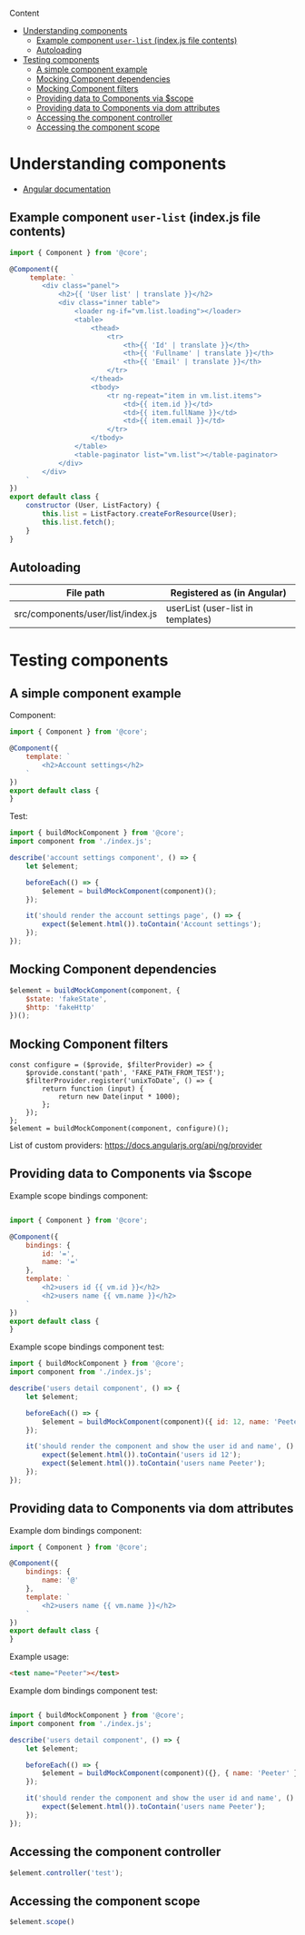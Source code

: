 <!-- START doctoc generated TOC please keep comment here to allow auto update -->
<!-- DON'T EDIT THIS SECTION, INSTEAD RE-RUN doctoc TO UPDATE -->
Content

- [Understanding components](#understanding-components)
  - [Example component `user-list` (index.js file contents)](#example-component-user-list-indexjs-file-contents)
  - [Autoloading](#autoloading)
- [Testing components](#testing-components)
  - [A simple component example](#a-simple-component-example)
  - [Mocking Component dependencies](#mocking-component-dependencies)
  - [Mocking Component filters](#mocking-component-filters)
  - [Providing data to Components via $scope](#providing-data-to-components-via-scope)
  - [Providing data to Components via dom attributes](#providing-data-to-components-via-dom-attributes)
  - [Accessing the component controller](#accessing-the-component-controller)
  - [Accessing the component scope](#accessing-the-component-scope)

<!-- END doctoc generated TOC please keep comment here to allow auto update -->

# Understanding components

* [Angular documentation](https://docs.angularjs.org/guide/component)

## Example component `user-list` (index.js file contents)

```javascript
import { Component } from '@core';

@Component({
     template: `
        <div class="panel">
            <h2>{{ 'User list' | translate }}</h2>
            <div class="inner table">
                <loader ng-if="vm.list.loading"></loader>
                <table>
                    <thead>
                        <tr>
                            <th>{{ 'Id' | translate }}</th>
                            <th>{{ 'Fullname' | translate }}</th>
                            <th>{{ 'Email' | translate }}</th>
                        </tr>
                    </thead>
                    <tbody>
                        <tr ng-repeat="item in vm.list.items">
                            <td>{{ item.id }}</td>
							<td>{{ item.fullName }}</td>
                            <td>{{ item.email }}</td>
                        </tr>
                    </tbody>
                </table>
                <table-paginator list="vm.list"></table-paginator>
            </div>
        </div>
    `
})
export default class {
    constructor (User, ListFactory) {
        this.list = ListFactory.createForResource(User);
        this.list.fetch();
    }
}
```

## Autoloading

|File path|Registered as (in Angular)|
|---|---|
|src/components/user/list/index.js|	userList (user-list in templates)|


# Testing components

## A simple component example

Component:

```javascript
import { Component } from '@core';

@Component({
    template: `
        <h2>Account settings</h2>
    `
})
export default class {
}
```

Test:

```Javascript
import { buildMockComponent } from '@core';
import component from './index.js';

describe('account settings component', () => {
    let $element;

    beforeEach(() => {
        $element = buildMockComponent(component)();
    });

    it('should render the account settings page', () => {
        expect($element.html()).toContain('Account settings');
    });
});
```

## Mocking Component dependencies

```javascript
$element = buildMockComponent(component, {
    $state: 'fakeState',
    $http: 'fakeHttp'
})();
```

## Mocking Component filters

```
const configure = ($provide, $filterProvider) => {
    $provide.constant('path', 'FAKE_PATH_FROM_TEST');
    $filterProvider.register('unixToDate', () => {
        return function (input) {
            return new Date(input * 1000);
        };
    });
};
$element = buildMockComponent(component, configure)();
```
List of custom providers: https://docs.angularjs.org/api/ng/provider

## Providing data to Components via $scope

Example scope bindings component:

```javascript

import { Component } from '@core';

@Component({
    bindings: {
        id: '=',
        name: '='
    },
    template: `
        <h2>users id {{ vm.id }}</h2>
        <h2>users name {{ vm.name }}</h2>
    `
})
export default class {
}
```
Example scope bindings component test:

```javascript
import { buildMockComponent } from '@core';
import component from './index.js';

describe('users detail component', () => {
    let $element;

    beforeEach(() => {
        $element = buildMockComponent(component)({ id: 12, name: 'Peeter' });
    });

    it('should render the component and show the user id and name', () => {
        expect($element.html()).toContain('users id 12');
        expect($element.html()).toContain('users name Peeter');
    });
});
```

## Providing data to Components via dom attributes

Example dom bindings component:

```javascript
import { Component } from '@core';

@Component({
    bindings: {
        name: '@'
    },
    template: `
        <h2>users name {{ vm.name }}</h2>
    `
})
export default class {
}
```
Example usage:
```html
<test name="Peeter"></test>
```

Example dom bindings component test:

```javascript

import { buildMockComponent } from '@core';
import component from './index.js';

describe('users detail component', () => {
    let $element;

    beforeEach(() => {
        $element = buildMockComponent(component)({}, { name: 'Peeter' });
    });

    it('should render the component and show the user id and name', () => {
        expect($element.html()).toContain('users name Peeter');
    });
});
```

## Accessing the component controller

```javascript
$element.controller('test');
```

## Accessing the component scope

```javascript
$element.scope()
```
